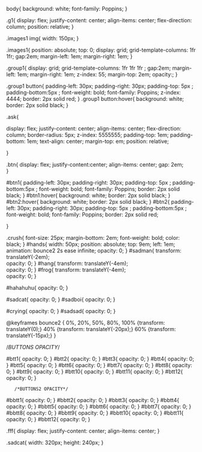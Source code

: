 body{
background: white;
font-family: Poppins;
}
 
 
.g1{
display: flex;
justify-content: center;
align-items: center;
flex-direction: column;
position: relative;
}
 
.images1 img{
width: 150px;
}
 
.images1{
position: absolute;
top: 0;
display: grid;
grid-template-columns: 1fr 1fr;
gap:2em;
margin-left: 1em;
margin-right: 1em;
}
 
.group1{
display: grid;
grid-template-columns: 1fr 1fr 1fr ;
gap:2em;
margin-left: 1em;
margin-right: 1em;
z-index: 55;
margin-top: 2em;
opacity:;
}
 
.group1 button{
padding-left: 30px;
padding-right: 30px;
padding-top: 5px ;
padding-bottom:5px ;
font-weight: bold;
font-family: Poppins;
    z-index: 4444;
    border: 2px solid red;
}
.group1 button:hover{
background: white;
border: 2px solid black;
}
 
.ask{

display: flex;
justify-content: center;
align-items: center;
flex-direction: column;
border-radius: 5px;
z-index: 5555555;
padding-top: 1em;
padding-bottom: 1em;
text-align: center;
margin-top: em;
position: relative;											

}
 
.btn{
display: flex;
justify-content:center;
align-items: center;
gap: 2em;				
}
 
#btn1{
padding-left: 30px;
padding-right: 30px;
padding-top: 5px ;
padding-bottom:5px ;
font-weight: bold;
font-family: Poppins;
border: 2px solid black;
}
#btn1:hover{
background: white;
border: 2px solid black;
}
#btn2:hover{
background: white;
border: 2px solid black;
}
#btn2{
padding-left: 30px;
padding-right: 30px;
padding-top: 5px ;
padding-bottom:5px ;
font-weight: bold;
font-family: Poppins;
border: 2px solid red;


}
 
.crush{
font-size: 25px;
margin-bottom: 2em;
font-weight: bold;
color: black;
}
#hands{
width: 50px;
position: absolute;
top: 9em;
left: 1em;
animation: bounce2 2s ease infinite;
opacity: 0;
}
#sadman{
transform: translateY(-2em);		
opacity: 0;
}
#hang{
transform: translateY(-4em);		
opacity: 0;
}
#frog{
transform: translateY(-4em);	
opacity: 0;	
}
 
#hahahuhu{
opacity: 0;
}
 
#sadcat{
opacity: 0;
}
#sadboi{
opacity: 0;
}
 
#crying{
opacity: 0;
}
#sadsad{
opacity: 0;
}
 
 
@keyframes bounce2 {
0%, 20%, 50%, 80%, 100% {transform: translateY(0);}
40% {transform: translateY(-20px);}
60% {transform: translateY(-15px);}
}
 
/*BUTTONS OPACITY*/
 
#btt1{
opacity: 0;
}
#btt2{
opacity: 0;
}
#btt3{
opacity: 0;
}
#btt4{
opacity: 0;
}
#btt5{
opacity: 0;
}
#btt6{
opacity: 0;
}
#btt7{
opacity: 0;
}
#btt8{
opacity: 0;
}
#btt9{
opacity: 0;
}
#btt10{
opacity: 0;
}
#btt11{
opacity: 0;
}
#btt12{
opacity: 0;
}
 
       /*BUTTONS2 OPACITY*/
#bbtt1{
opacity: 0;
}
#bbtt2{
opacity: 0;
}
#bbtt3{
opacity: 0;
}
#bbtt4{
opacity: 0;
}
#bbtt5{
opacity: 0;
}
#bbtt6{
opacity: 0;
}
#bbtt7{
opacity: 0;
}
#bbtt8{
opacity: 0;
}
#bbtt9{
opacity: 0;
}
#bbtt10{
opacity: 0;
}
#bbtt11{
opacity: 0;
}
#bbtt12{
opacity: 0;
}
 
.fff{
display: flex;
justify-content: center;
align-items: center;
}
 
.sadcat{
width: 320px;
height: 240px;
}
